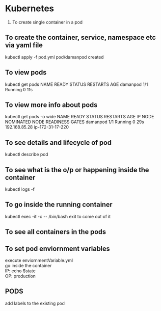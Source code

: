 # Kubernetes
1. To create single container in a pod


## To create the container, service, namespace etc via yaml file
kubectl apply -f pod.yml 
pod/damanpod created

## To view pods
kubectl get pods
NAME                READY   STATUS             RESTARTS        AGE
damanpod            1/1     Running            0               11s

## To view more info about pods
kubectl get pods -o wide
NAME                READY   STATUS             RESTARTS        AGE     IP              NODE               NOMINATED NODE   READINESS GATES
damanpod            1/1     Running            0               29s     192.168.85.28   ip-172-31-17-220   <none>           <none>

## To see details and lifecycle of pod
 kubectl describe pod <podname>

 ## To see what is the o/p or happening inside the container
 kubectl logs -f <podname> <containername>

 ## To go inside the running container
 kubectl exec <podname> -it -c <cont name> -- /bin/bash
 exit to come out of it

 ## To see all containers in the pods


## To set pod enviornment variables
execute enviornmentVariable.yml</br>
go inside the container</br>
IP: echo $state</br>
OP: production</br>

## PODS ##
add labels to the existing pod

 
